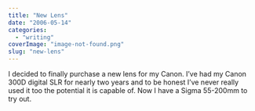 ```yaml
---
title: "New Lens"
date: "2006-05-14"
categories: 
  - "writing"
coverImage: "image-not-found.png"
slug: "new-lens"
---
```


I decided to finally purchase a new lens for my Canon. I’ve had my Canon 300D digital SLR for nearly two years and to be honest I’ve never really used it too the potential it is capable of. Now I have a Sigma 55-200mm to try out.

